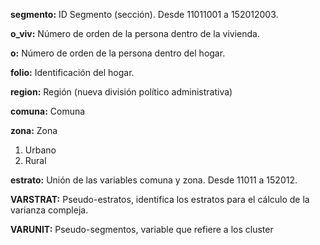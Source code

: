 
**segmento:** ID Segmento (sección). Desde 11011001 a 152012003.

**o_viv:** Número de orden de la persona dentro de la vivienda.

**o:** Número de orden de la persona dentro del hogar.

**folio:** Identificación del hogar.

**region:** Región (nueva división político administrativa)

**comuna:** Comuna

**zona:** Zona

1. Urbano
2. Rural

**estrato:**  Unión de las variables comuna y zona. Desde 11011 a 152012.

**VARSTRAT:** Pseudo-estratos, identifica los estratos para el cálculo de la
varianza compleja.

**VARUNIT:** Pseudo-segmentos, variable que refiere a los cluster
